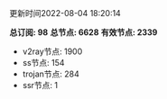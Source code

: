 更新时间2022-08-04 18:20:14

**总订阅: 98**
**总节点: 6628**
**有效节点: 2339**
- v2ray节点: 1900
- ss节点: 154
- trojan节点: 284
- ssr节点: 1
